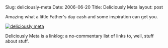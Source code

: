 Slug: deliciously-meta
Date: 2006-06-20
Title: Deliciously Meta
layout: post

Amazing what a little Father&#39;s day cash and some inspiration can get you.

<a href="http://deliciouslymeta.com/"><img alt="deliciously meta" src="http://deliciouslymeta.com/mt/mt-static/uploads/themes/dm_com/images/dm_com_logo.png" /></a>

Deliciously Meta is a linklog: a no-commentary list of links to, well, stuff about stuff.
